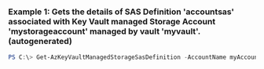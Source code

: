 ### Example 1: Gets the details of SAS Definition 'accountsas' associated with Key Vault managed Storage Account 'mystorageaccount' managed by vault 'myvault'. (autogenerated)
```powershell
PS C:\> Get-AzKeyVaultManagedStorageSasDefinition -AccountName myAccount -Name account* -VaultName myVault
```

